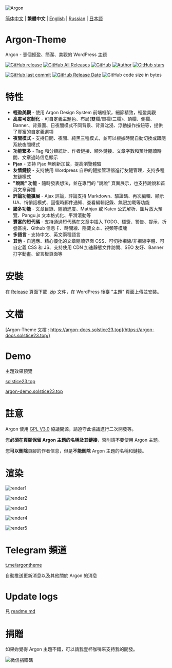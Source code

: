 ![Argon](https://cdn.jsdelivr.net/gh/solstice23/cdn@master/argon_new_animate.svg)

[简体中文](README.md) | **繁體中文** | [English](README_en.md) | [Russian](README_ru.md) | [日本語](README_jp.md)

# Argon-Theme
Argon - 壹個輕盈、簡潔、美觀的 WordPress 主題

[![GitHub release](https://img.shields.io/github/v/release/solstice23/argon-theme?color=%235e72e4&style=for-the-badge)](https://github.com/solstice23/argon-theme/releases) [![GitHub All Releases](https://img.shields.io/github/downloads/solstice23/argon-theme/total?style=for-the-badge)](https://github.com/solstice23/argon-theme/releases) [![GitHub](https://img.shields.io/github/license/solstice23/argon-theme?color=blue&style=for-the-badge)](https://github.com/solstice23/argon-theme/blob/master/LICENSE) [![Author]( https://img.shields.io/badge/author-solstice23-yellow?style=for-the-badge)](https://github.com/solstice23) [![GitHub stars](https://img.shields.io/github/stars/solstice23/argon-theme?color=ff69b4&style=for-the-badge)](https://github.com/solstice23/argon-theme/stargazers)

[![GitHub last commit](https://img.shields.io/github/last-commit/solstice23/argon-theme?style=flat-square)](https://github.com/solstice23/argon-theme/commits/master) [![GitHub Release Date](https://img.shields.io/github/release-date/solstice23/argon-theme?style=flat-square)](https://github.com/solstice23/argon-theme/releases) ![GitHub code size in bytes](https://img.shields.io/github/languages/code-size/solstice23/argon-theme?style=flat-square)

# 特性

+ **輕盈美觀** - 使用 Argon Design System 前端框架，細節精致，輕盈美觀
+ **高度可定制化** - 可自定義主題色、布局(雙欄/單欄/三欄)、頂欄、側欄、Banner、背景圖、日夜間模式不同背景、背景沈浸、浮動操作按鈕等，提供了豐富的自定義選項
+ **夜間模式** - 支持日間、夜間、純黑三種模式，並可以根據時間自動切換或跟隨系統夜間模式
+ **功能繁多** - Tag 和分類統計、作者鏈接、額外鏈接、文章字數和預計閱讀時間、文章過時信息顯示
+ **Pjax** - 支持 Pjax 無刷新加載，提高瀏覽體驗
+ **友情鏈接** - 支持使用 Wordpress 自帶的鏈接管理器進行友鏈管理，支持多種友鏈樣式
+ **"說說" 功能** - 隨時發表想法，並在專門的 "說說" 頁面展示，也支持說說和首頁文章穿插
+ **評論功能擴展** - Ajax 評論，評論支持 Markdown、驗證碼、再次編輯、顯示 UA、悄悄話模式、回復時郵件通知、查看編輯記錄、無限加載等功能
+ **諸多功能** - 文章目錄、閱讀進度、Mathjax 或 Katex 公式解析、圖片放大預覽、Pangu.js 文本格式化、平滑滾動等
+ **豐富的短代碼** - 支持通過短代碼在文章中插入 TODO、標簽、警告、提示、折疊區塊、Github 信息卡、時間線、隱藏文本、視頻等模塊
+ **多語言** - 支持中文、英文兩種語言
+ **其他** - 自適應、精心優化的文章閱讀界面 CSS、可切換襯線/非襯線字體、可自定義 CSS 和 JS、支持使用 CDN 加速靜態文件訪問、SEO 友好、Banner 打字動畫、留言板頁面等

# 安裝

在 [Release](https://github.com/solstice23/argon-theme/releases) 頁面下載 .zip 文件，在 WordPress 後臺 "主題" 頁面上傳並安裝。

# 文檔

[Argon-Theme 文檔 : https://argon-docs.solstice23.top](https://argon-docs.solstice23.top/)

# Demo

主題效果預覽

[solstice23.top](https://solstice23.top)

[argon-demo.solstice23.top](http://argon-demo.solstice23.top)

# 註意

Argon 使用 [GPL V3.0](https://github.com/solstice23/argon-theme/blob/master/LICENSE) 協議開源，請遵守此協議進行二次開發等。

您**必須在頁腳保留 Argon 主題的名稱及其鏈接**，否則請不要使用 Argon 主題。

您**可以刪除**頁腳的作者信息，但是**不能刪除** Argon 主題的名稱和鏈接。

# 渲染

![render1](https://cdn.jsdelivr.net/gh/solstice23/cdn@master/argon-render-small-1.jpg)

![render2](https://cdn.jsdelivr.net/gh/solstice23/cdn@master/argon-render-small-2.jpg)

![render3](https://cdn.jsdelivr.net/gh/solstice23/cdn@master/argon-render-small-3.jpg)

![render4](https://cdn.jsdelivr.net/gh/solstice23/cdn@master/argon-render-small-4.jpg)

![render5](https://cdn.jsdelivr.net/gh/solstice23/cdn@master/argon-render-small-5.jpg)

# Telegram 頻道
[t.me/argontheme](https://t.me/argontheme)

自動推送更新消息以及其他關於 Argon 的消息

# Update logs

見 [readme.md](https://github.com/solstice23/argon-theme#%E6%9B%B4%E6%96%B0%E6%97%A5%E5%BF%97)

# 捐贈
如果妳覺得 Argon 主題不錯，可以請我壹杯咖啡來支持我的開發。

![微信捐贈碼](https://img.solstice23.top/2020/03/07/fc4b804bf938b.png)
